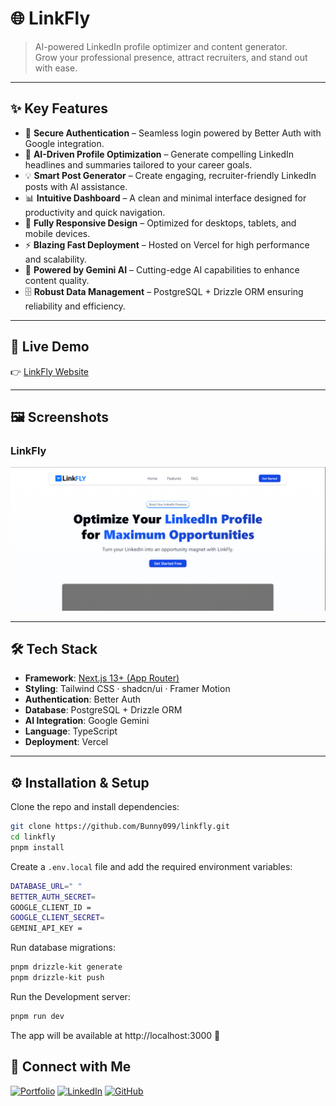  # 🌐 LinkFly  

> AI-powered LinkedIn profile optimizer and content generator.  
Grow your professional presence, attract recruiters, and stand out with ease.  

---

## ✨ Key Features  

- 🔐 **Secure Authentication** – Seamless login powered by Better Auth with Google integration.  
- 📝 **AI-Driven Profile Optimization** – Generate compelling LinkedIn headlines and summaries tailored to your career goals.  
- 💡 **Smart Post Generator** – Create engaging, recruiter-friendly LinkedIn posts with AI assistance.  
- 📊 **Intuitive Dashboard** – A clean and minimal interface designed for productivity and quick navigation.  
- 📱 **Fully Responsive Design** – Optimized for desktops, tablets, and mobile devices.  
- ⚡ **Blazing Fast Deployment** – Hosted on Vercel for high performance and scalability.  
- 🤖 **Powered by Gemini AI** – Cutting-edge AI capabilities to enhance content quality.  
- 🗄️ **Robust Data Management** – PostgreSQL + Drizzle ORM ensuring reliability and efficiency.  


---

## 🚀 Live Demo  
👉 [LinkFly Website](https://linkfly-three.vercel.app)  

---

## 🖼️ Screenshots  

### LinkFly  
![Dashboard Screenshot](./public/og-image.png)  


---

## 🛠️ Tech Stack  

- **Framework**: [Next.js 13+ (App Router)](https://nextjs.org/)  
- **Styling**: Tailwind CSS · shadcn/ui · Framer Motion  
- **Authentication**: Better Auth  
- **Database**: PostgreSQL + Drizzle ORM  
- **AI Integration**: Google Gemini  
- **Language**: TypeScript  
- **Deployment**: Vercel  

---

## ⚙️ Installation & Setup  

Clone the repo and install dependencies:  

```bash
git clone https://github.com/Bunny099/linkfly.git
cd linkfly
pnpm install
```

Create a `.env.local` file and add the required environment variables:

```bash
DATABASE_URL=" "
BETTER_AUTH_SECRET=
GOOGLE_CLIENT_ID = 
GOOGLE_CLIENT_SECRET= 
GEMINI_API_KEY = 
```

Run database migrations:
```bash
pnpm drizzle-kit generate
pnpm drizzle-kit push
```

Run the Development server:
```bash
pnpm run dev
```
The app will be available at http://localhost:3000 🎉



## 🔗 Connect with Me  

[![Portfolio](https://img.shields.io/badge/🌐-Portfolio-blue?style=flat&logo=vercel)](https://jayeshkhuman.in)
[![LinkedIn](https://img.shields.io/badge/💼-LinkedIn-blue?style=flat&logo=linkedin)](https://www.linkedin.com/in/jayeshkhuman)
[![GitHub](https://img.shields.io/badge/🐙-GitHub-black?style=flat&logo=github)](https://github.com/Bunny099)


